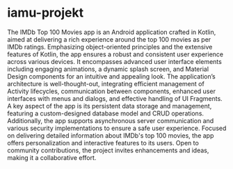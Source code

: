 # iamu-projekt
The IMDb Top 100 Movies app is an Android application crafted in Kotlin, aimed at delivering a rich experience around the top 100 movies as per IMDb ratings. Emphasizing object-oriented principles and the extensive features of Kotlin, the app ensures a robust and consistent user experience across various devices. It encompasses advanced user interface elements including engaging animations, a dynamic splash screen, and Material Design components for an intuitive and appealing look. The application’s architecture is well-thought-out, integrating efficient management of Activity lifecycles, communication between components, enhanced user interfaces with menus and dialogs, and effective handling of UI Fragments. A key aspect of the app is its persistent data storage and management, featuring a custom-designed database model and CRUD operations. Additionally, the app supports asynchronous server communication and various security implementations to ensure a safe user experience. Focused on delivering detailed information about IMDb's top 100 movies, the app offers personalization and interactive features to its users. Open to community contributions, the project invites enhancements and ideas, making it a collaborative effort.
